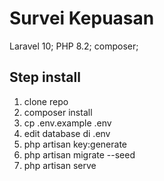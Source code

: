 # Survei Kepuasan
Laravel 10;
PHP 8.2;
composer;

## Step install
1. clone repo
2. composer install
3. cp .env.example .env
4. edit database di .env
5. php artisan key:generate
6. php artisan migrate --seed
7. php artisan serve
